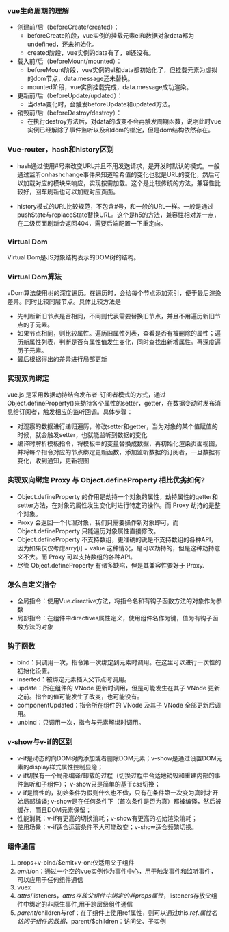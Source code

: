 ### vue生命周期的理解
- 创建前/后（beforeCreate/created）： 
    - beforeCreate阶段，vue实例的挂载元素el和数据对象data都为undefined，还未初始化。
    - created阶段，vue实例的data有了，el还没有。
- 载入前/后（beforeMount/mounted）：
    - beforeMount阶段，vue实例的el和data都初始化了，但挂载元素为虚拟的dom节点，data.message还未替换。
    - mounted阶段，vue实例挂载完成，data.message成功渲染。
- 更新前/后（beforeUpdate/updated）：
    - 当data变化时，会触发beforeUpdate和updated方法。
- 销毁前/后（beforeDestroy/destroy）：
    - 在执行destroy方法后，对data的改变不会再触发周期函数，说明此时vue实例已经解除了事件监听以及和dom的绑定，但是dom结构依然存在。

### Vue-router，hash和history区别
- hash通过使用#号来改变URL并且不用发送请求，是开发时默认的模式。一般通过监听onhashchange事件来知道哈希值的变化也就是URL的变化，然后可以加载对应的模块来响应，实现按需加载。这个是比较传统的方法，兼容性比较好，回车刷新也可以加载对应页面。

- history模式的URL比较规范，不包含#号，和一般的URL一样。一般是通过pushState与replaceState替换URL。这个是h5的方法，兼容性相对差一点，在二级页面刷新会返回404，需要后端配置一下重定向。

### Virtual Dom

Virtual Dom是JS对象结构表示的DOM树的结构。

### Virtual Dom算法

vDom算法使用树的深度遍历。在遍历时，会给每个节点添加索引，便于最后渲染差异。同时比较同层节点。具体比较方法是
- 先判断新旧节点是否相同，不同则代表需要替换旧节点，并且不用遍历新旧节点的子元素。
- 如果节点相同，则比较属性。遍历旧属性列表，查看是否有被删除的属性；遍历新属性列表，判断是否有属性值发生变化，同时查找出新增属性。再深度遍历子元素。
- 最后根据得出的差异进行局部更新

### 实现双向绑定

vue.js 是采用数据劫持结合发布者-订阅者模式的方式，通过Object.defineProperty()来劫持各个属性的setter，getter，在数据变动时发布消息给订阅者，触发相应的监听回调。具体步骤：
- 对观察的数据进行递归遍历，修改setter和getter，当为对象的某个值赋值的时候，就会触发setter，也就能监听到数据的变化
- 编译时解析模板指令，将模板中的变量替换成数据，再初始化渲染页面视图，并将每个指令对应的节点绑定更新函数，添加监听数据的订阅者，一旦数据有变化，收到通知，更新视图

### 实现双向绑定 Proxy 与 Object.defineProperty 相比优劣如何?
- Object.defineProperty 的作用是劫持一个对象的属性，劫持属性的getter和setter方法，在对象的属性发生变化时进行特定的操作。而 Proxy 劫持的是整个对象。
- Proxy 会返回一个代理对象，我们只需要操作新对象即可，而 Object.defineProperty  只能遍历对象属性直接修改。
- Object.defineProperty 不支持数组，更准确的说是不支持数组的各种API，因为如果仅仅考虑arry[i] = value 这种情况，是可以劫持的，但是这种劫持意义不大。而 Proxy 可以支持数组的各种API。
- 尽管 Object.defineProperty 有诸多缺陷，但是其兼容性要好于 Proxy.

### 怎么自定义指令

- 全局指令：使用Vue.directive方法，将指令名和有钩子函数方法的对象作为参数
- 局部指令：在组件中directives属性定义，使用组件名作为键，值为有钩子函数方法的对象

### 钩子函数
- bind：只调用一次，指令第一次绑定到元素时调用。在这里可以进行一次性的初始化设置。
- inserted：被绑定元素插入父节点时调用。
- update：所在组件的 VNode 更新时调用，但是可能发生在其子 VNode 更新之前。指令的值可能发生了改变，也可能没有。
- componentUpdated：指令所在组件的 VNode 及其子 VNode 全部更新后调用。
- unbind：只调用一次，指令与元素解绑时调用。

### v-show与v-if的区别
- v-if是动态的向DOM树内添加或者删除DOM元素；v-show是通过设置DOM元素的display样式属性控制显隐；
- v-if切换有一个局部编译/卸载的过程（切换过程中合适地销毁和重建内部的事件监听和子组件）； v-show只是简单的基于css切换；
- v-if是惰性的，初始条件为假则什么也不做，只有在条件第一次变为真时才开始局部编译; v-show是在任何条件下（首次条件是否为真）都被编译，然后被缓存，而且DOM元素保留；
- 性能消耗：v-if有更高的切换消耗；v-show有更高的初始渲染消耗；
- 使用场景：v-if适合运营条件不大可能改变；v-show适合频繁切换。

### 组件通信
1. props+v-bind/$emit+v-on:仅适用父子组件
2. $emit/$on：通过一个空的vue实例作为事件中心，用于触发事件和监听事件，可以应用于任何组件通信
3. vuex
4. $attrs/$listeners，$attrs存放父组件中绑定的非props属性，$listeners存放父组件中绑定的非原生事件,用于跨层级组件通信
5. $parent/$children与ref：在子组件上使用ref属性，则可以通过this.$ref.属性名访问子组件的数据，$parent/$children：访问父、子实例
